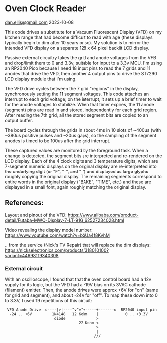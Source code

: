 # Oven Clock Reader

dan.ellis@gmail.com 2023-10-08

This code drives a substitute for a Vacuum Fluorescent Display (VFD)
on my kitchen range that had become difficult to read with age (these
displays typically begin to dim after 10 years or so).  My solution is
to mirror the intended VFD display on a separate 128 x 64 pixel
backlit LCD display. 

Passive external circuitry takes the grid and anode voltages from the
VFB and drop/limit them to 0 and 3.3v, suitable for input to a 3.3v
MCU. I'm using an RP2040 Pico because I need 18 input pins to read the 
7 grids and 11 anodes that drive the VFD, then another 4 output pins
to drive the ST7290 LCD display module that I'm using.

The VFD drive cycles between the 7 grid "regions" in the display, 
synchronously setting the 11 segment voltages.  This code attaches an
interrupt to each grid voltage; on the interrupt, it sets up a brief 
timer to wait for the anode voltages to stabilize.  When that timer 
expires, the 11 anode (segment) pins are read in and stored, 
independently for each grid region.  After reading the 7th grid, all
the stored segment bits are copied to an output buffer.  

The board  cycles through the grids in about 4ms in 10 slots of ~400us
(with ~380us positive pulses and ~20us gaps), so the sampling of the
segment anodes is timed to be 100us after the grid interrupt.

These captured values are monitored by the foreground task.  When a
change is detected, the segment bits are interpreted and re-rendered
on the LCD display.  Each of the 4 clock digits and 3 temperature
digits, which are 7-segment numeric displays on the original display
are re-interpreted into the underlying digit (or "F", "-", and " ")
and displayed as large glyphs roughly copying the original display.
The remaining segments correspond to entire words in the original 
display ("BAKE", "TIME", etc.) and these are displayed in a small
font, again roughly matching the original display.

## References:

Layout and pinout of the VFD:
  https://www.alibaba.com/product-detail/Futaba-MWO-Display-7-LT-91G_62527234028.html

Video revealing the display model number:
  https://www.youtube.com/watch?v=bSUa4f8KvhM

.. from the service (Nick's TV Repair) that will replace the dim displays:
  https://nickselectronics.com/products/318010100?variant=44698119340308

### External circuit

With an oscilloscope, I found that that the oven control board had a 12v
supply for its logic, but the VFD had a -19V bias on its 3VAC cathode
(filament) emitter.  Then, the anode drives were approx +6V for "on"
(same for grid and segment), and about -24V for "off".  To map these
down into 0 to 3.3V, I used 19 repetitions of this circuit:

```
 VFD Anode Drive  o----|>|----^v^v^v-----+-------o  RP2040 input pin
  -24 .. +6V         1N4148   12 Kohm    |            0 .. +3.3V
                      diode              >
                                 22 Kohm <
                                         >
                                         |
                                        ///
```